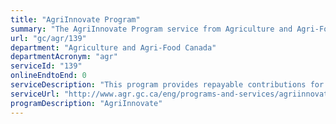 ```yaml
---
title: "AgriInnovate Program"
summary: "The AgriInnovate Program service from Agriculture and Agri-Food Canada is not available end-to-end online, according to the GC Service Inventory."
url: "gc/agr/139"
department: "Agriculture and Agri-Food Canada"
departmentAcronym: "agr"
serviceId: "139"
onlineEndtoEnd: 0
serviceDescription: "This program provides repayable contributions for projects that aim to accelerate the demonstration, commercialization and/or adoption of innovative products, technologies, processes or services that increase agri-sector competitiveness and sustainability."
serviceUrl: "http://www.agr.gc.ca/eng/programs-and-services/agriinnovate-program/?id=1515682916298"
programDescription: "AgriInnovate"
---
```

